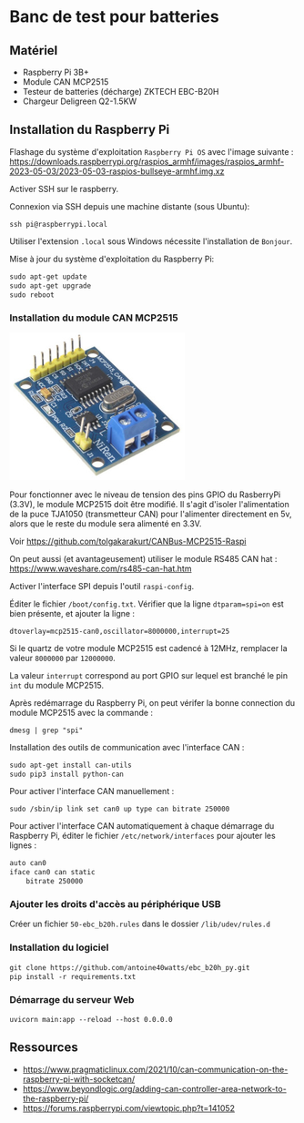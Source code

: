 # Banc de test pour batteries

## Matériel

* Raspberry Pi 3B+
* Module CAN MCP2515
* Testeur de batteries (décharge) ZKTECH EBC-B20H
* Chargeur Deligreen Q2-1.5KW

## Installation du Raspberry Pi

Flashage du système d'exploitation `Raspberry Pi OS` avec l'image suivante :
https://downloads.raspberrypi.org/raspios_armhf/images/raspios_armhf-2023-05-03/2023-05-03-raspios-bullseye-armhf.img.xz

Activer SSH sur le raspberry.

Connexion via SSH depuis une machine distante (sous Ubuntu):

    ssh pi@raspberrypi.local

Utiliser l'extension `.local` sous Windows nécessite l'installation de `Bonjour`.

Mise à jour du système d'exploitation du Raspberry Pi:

    sudo apt-get update
    sudo apt-get upgrade
    sudo reboot

### Installation du module CAN MCP2515

![MCP2515](https://github.com/antoine40watts/ebc_b20h_py/blob/main/doc/MCP2515%20MODULE.jpg)

Pour fonctionner avec le niveau de tension des pins GPIO du RasberryPi (3.3V), le module MCP2515 doit être modifié. Il s'agit d'isoler l'alimentation de la puce TJA1050 (transmetteur CAN) pour l'alimenter directement en 5v, alors que le reste du module sera alimenté en 3.3V.

Voir https://github.com/tolgakarakurt/CANBus-MCP2515-Raspi

On peut aussi (et avantageusement) utiliser le module RS485 CAN hat : https://www.waveshare.com/rs485-can-hat.htm

Activer l'interface SPI depuis l'outil `raspi-config`.

Éditer le fichier `/boot/config.txt`. Vérifier que la ligne `dtparam=spi=on` est bien présente, et ajouter la ligne :

    dtoverlay=mcp2515-can0,oscillator=8000000,interrupt=25

Si le quartz de votre module MCP2515 est cadencé à 12MHz, remplacer la valeur `8000000` par `12000000`.

La valeur `interrupt` correspond au port GPIO sur lequel est branché le pin `int` du module MCP2515.

Après redémarrage du Raspberry Pi, on peut vérifer la bonne connection du module MCP2515 avec la commande :

    dmesg | grep "spi"

Installation des outils de communication avec l'interface CAN :

    sudo apt-get install can-utils
    sudo pip3 install python-can

Pour activer l'interface CAN manuellement :

    sudo /sbin/ip link set can0 up type can bitrate 250000

Pour activer l'interface CAN automatiquement à chaque démarrage du Raspberry Pi, éditer le fichier `/etc/network/interfaces` pour ajouter les lignes :

    auto can0
    iface can0 can static
        bitrate 250000

### Ajouter les droits d'accès au périphérique USB

Créer un fichier `50-ebc_b20h.rules` dans le dossier `/lib/udev/rules.d`


### Installation du logiciel

    git clone https://github.com/antoine40watts/ebc_b20h_py.git
    pip install -r requirements.txt

### Démarrage du serveur Web

    uvicorn main:app --reload --host 0.0.0.0

## Ressources

* https://www.pragmaticlinux.com/2021/10/can-communication-on-the-raspberry-pi-with-socketcan/
* https://www.beyondlogic.org/adding-can-controller-area-network-to-the-raspberry-pi/
* https://forums.raspberrypi.com/viewtopic.php?t=141052